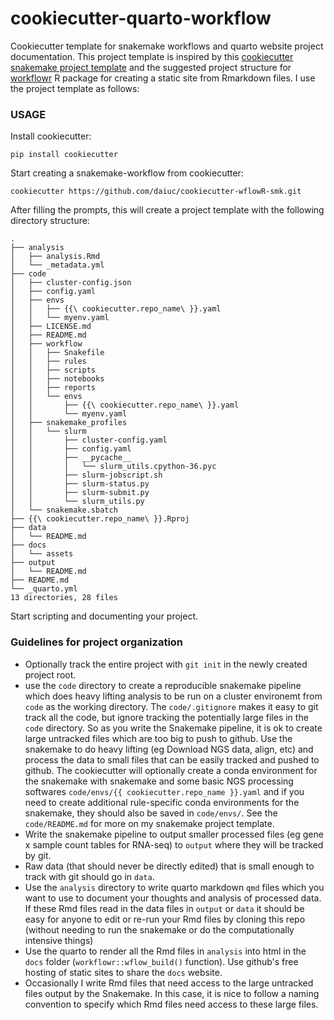 # cookiecutter-quarto-workflow

Cookiecutter template for snakemake workflows and quarto website project documentation. This project template is inspired by this [cookiecutter snakemake project template](https://github.com/snakemake-workflows/cookiecutter-snakemake-workflow) and the suggested project structure for [workflowr](https://jdblischak.github.io/workflowr/articles/wflow-01-getting-started.html) R package for creating a static site from Rmarkdown files. I use the project template as follows:

### USAGE

Install cookiecutter:

```
pip install cookiecutter
```

Start creating a snakemake-workflow from cookiecutter:
```
cookiecutter https://github.com/daiuc/cookiecutter-wflowR-smk.git
```

After filling the prompts, this will create a project template with the following directory structure:

```
.
├── analysis
│   ├── analysis.Rmd
│   └── _metadata.yml
├── code
│   ├── cluster-config.json
│   ├── config.yaml
│   ├── envs
│   │   ├── {{\ cookiecutter.repo_name\ }}.yaml
│   │   └── myenv.yaml
│   ├── LICENSE.md
│   ├── README.md
│   ├── workflow
│   │   ├── Snakefile 
│   │   ├── rules
│   │   ├── scripts
│   │   ├── notebooks
│   │   ├── reports
│   │   └── envs
│   │       ├── {{\ cookiecutter.repo_name\ }}.yaml
│   │       └── myenv.yaml
│   ├── snakemake_profiles
│   │   └── slurm
│   │       ├── cluster-config.yaml
│   │       ├── config.yaml
│   │       ├── __pycache__
│   │       │   └── slurm_utils.cpython-36.pyc
│   │       ├── slurm-jobscript.sh
│   │       ├── slurm-status.py
│   │       ├── slurm-submit.py
│   │       └── slurm_utils.py
│   └── snakemake.sbatch
├── {{\ cookiecutter.repo_name\ }}.Rproj
├── data
│   └── README.md
├── docs
│   └── assets
├── output
│   └── README.md
├── README.md
└── _quarto.yml
13 directories, 28 files
```

Start scripting and documenting your project. 

### Guidelines for project organization

- Optionally track the entire project with `git init` in the newly created project root.
- use the `code` directory to create a reproducible snakemake pipeline which does heavy lifting analysis to be run on a cluster environemt from `code` as the working directory. The `code/.gitignore` makes it easy to git track all the code, but ignore tracking the potentially large files in the `code` directory. So as you write the Snakemake pipeline, it is ok to create large untracked files which are too big to push to github. Use the snakemake to do heavy lifting (eg Download NGS data, align, etc) and process the data to small files that can be easily tracked and pushed to github. The cookiecutter will optionally create a conda environment for the snakemake with snakemake and some basic NGS processing softwares `code/envs/{{ cookiecutter.repo_name }}.yaml` and if you need to create additional rule-specific conda environments for the snakemake, they should  also be saved in `code/envs/`. See the `code/README.md` for more on my snakemake project template.
- Write the snakemake pipeline to output smaller processed files (eg gene x sample count tables for RNA-seq) to `output` where they will be tracked by git.
- Raw data (that should never be directly edited) that is small enough to track with git should go in `data`. 
- Use the `analysis` directory to write quarto markdown `qmd` files which you want to use to document your thoughts and analysis of processed data. If these Rmd files read in the data files in `output` or `data` it should be easy for anyone to edit or re-run your Rmd files by cloning this repo (without needing to run the snakemake or do the computationally intensive things)
- Use the quarto to render all the Rmd files in `analysis` into html in the `docs` folder (`workflowr::wflow_build()` function). Use github's free hosting of static sites to share the `docs` website.
- Occasionally I write Rmd files that need access to the large untracked files output by the Snakemake. In this case, it is nice to follow a naming convention to specify which Rmd files need access to these large files.
